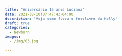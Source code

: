 ```yaml
---
title: "Aniversário 15 anos Luciana"
date: 2021-08-10T07:47:43-04:00
description: "Veja como ficou o fotolivro da Kelly"
draft: true
categories:
  - Newborn
images:
  - /img/03.jpg  
  
---
```


